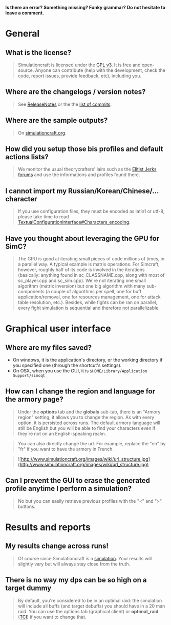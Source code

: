 **Is there an error? Something missing? Funky grammar? Do not hesitate to leave a comment.**



# General
## What is the license?
> Simulationcraft is licensed under the [GPL v3](http://www.gnu.org/licenses/gpl.html). It is free and open-source. Anyone can contribute (help with the development, check the code, report issues, provide feedback, etc), including you.

## Where are the changelogs / version notes?
> See [ReleaseNotes](ReleaseNotes) or the the [list of commits](http://code.google.com/p/simulationcraft/source/list?num=25).

## Where are the sample outputs?
> On [simulationcraft.org](http://www.simulationcraft.org/).

## How did you setup those bis profiles and default actions lists?
> We monitor the usual theorycrafters' lairs such as the [Elitist Jerks forums](http://elitistjerks.com/forums.php) and use the informations and profiles found there.

## I cannot import my Russian/Korean/Chinese/... character
> If you use configuration files, they must be encoded as latin1 or utf-8, please take time to read [TextualConfigurationInterface#Characters\_encoding](TextualConfigurationInterface#Characters_encoding).

## Have you thought about leveraging the GPU for SimC?
> The GPU is good at iterating small pieces of code millions of times, in a parallel way. A typical example is matrix operations. For Simcraft, however, roughly half of its code is involved in the iterations (basically: anything found in sc\_CLASSNAME.cpp, along with most of sc\_player.cpp and sc\_sim.cpp). We're not iterating one small algorithm (matrix inversion) but one big algorithm with many sub-components (a couple of algorithms per spell, one for buff application/removal, one for resources management, one for attack table resolution, etc.). Besides, while fights can be ran on parallel, every fight simulation is sequential and therefore not parallelizable.

# Graphical user interface

## Where are my files saved?
  * On windows, it is the application's directory, or the working directory if you specified one (through the shortcut's settings).
  * On OSX, when you use the GUI, it is `$HOME/Library/Application Support/simcqt`

## How can I change the region and language for the armory page?
> Under the **options** tab and the **globals** sub-tab, there is an "Armory region" setting, it allows you to change the region. As with every option, it is persisted across runs. The default armory language will still be English but you will be able to find your characters even if they're not on an English-speaking realm.

> You can also directly change the url. For example, replace the "en" by "fr" if you want to have the armory in French.

> ![http://www.simulationcraft.org/images/wiki/url_structure.jpg](http://www.simulationcraft.org/images/wiki/url_structure.jpg)

## Can I prevent the GUI to erase the generated profile anytime I perform a simulation?
> No but you can easily retrieve previous profiles with the "<" and ">" buttons.

# Results and reports
## My results change across runs!
> Of course since Simulationcraft is a [simulation](SimulationVsFormulation). Your results will slightly vary but will always stay close from the truth.

## There is no way my dps can be so high on a target dummy
> By default, you're considered to be in an optimal raid: the simulation will include all buffs (and target debuffs) you should have in a 20 man raid. You can use the options tab (graphical client) or **optimal\_raid** ([TCI](TextualConfigurationInterface)) if you want to change that.